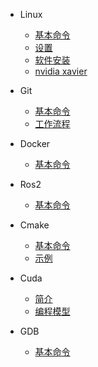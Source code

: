 - Linux

  - [基本命令](Linux/basicCommands.md)
  - [设置](Linux/settings.md)
  - [软件安装](Linux/installation.md)
  - [nvidia xavier](Linux/xavier.md)

- Git

  - [基本命令](Git/basicCommands.md)
  - [工作流程](Git/workflow.md)

- Docker

  - [基本命令](Docker/basicCommands.md)

- Ros2

  - [基本命令](Ros2/basicCommands.md)

- Cmake

  - [基本命令](Cmake/basicCommands.md)
  - [示例](Cmake/examples.md)

- Cuda

  - [简介](Cuda/introduction.md)
  - [编程模型](Cuda/programming_model.md)

- GDB

  - [基本命令](GDB/basicCommands.md)